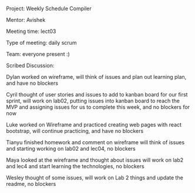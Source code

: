 Project: Weekly Schedule Compiler

Mentor: Avishek

Meeting time: lect03

Type of meeting: daily scrum

Team: everyone present :)

Scribed Discussion:

Dylan worked on wireframe, will think of issues and plan out learning plan, and have no blockers

Cyril thought of user stories and issues to add to kanban board for our first sprint, will work on lab02, putting issues into kanban board to reach the MVP and assigning issues for us to complete this week, and no blockers for now

Luke worked on Wireframe and practiced creating web pages with react bootstrap, will continue practicing, and have no blockers

Tianyu finished homework and comment on wireframe will think of issues and starting working on lab02 and lec04, no blockers

Maya looked at the wireframe and thought about issues will work on lab2 and lec4 and start learning the technologies, no blockers

Wesley thought of some issues, will work on Lab 2 things and update the readme, no blockers
